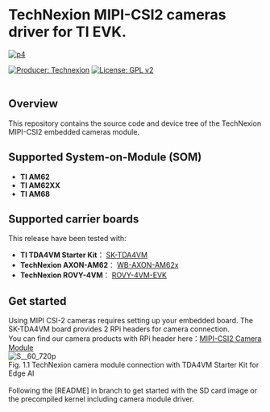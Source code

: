 # TechNexion MIPI-CSI2 cameras driver for TI EVK.

[![p4](https://github.com/TechNexion-Vision/ti_evk_camera/assets/57210123/ca72eb4a-e9e2-4307-8e3f-3ee8b89f75b7)](https://www.technexion.com/products/embedded-vision/)


[![Producer: Technexion](https://img.shields.io/badge/Producer-Technexion-blue.svg)](https://www.technexion.com)
[![License: GPL v2](https://img.shields.io/badge/License-GPL%20v2-blue.svg)](https://www.gnu.org/licenses/old-licenses/gpl-2.0.en.html)
<br/><br/>

## Overview
This repository contains the source code and device tree of the TechNexion MIPI-CSI2 embedded cameras module.<br/>

## Supported System-on-Module (SOM)
+ **TI AM62**
+ **TI AM62XX**
+ **TI AM68**

## Supported carrier boards
This release have been tested with:
+ **TI TDA4VM Starter Kit**： [SK-TDA4VM](https://www.ti.com/tool/SK-TDA4VM?keyMatch=&tisearch=search-everything&usecase=hardware)<br/>
+ **TechNexion AXON-AM62**： [WB-AXON-AM62x](https://www.technexion.com/products/system-on-modules/axon/axon-am62/)<br/>
+ **TechNexion ROVY-4VM**： [ROVY-4VM-EVK](https://www.technexion.com/products/robotics/som/rovy-4vm/)<br/>

## Get started
Using MIPI CSI-2 cameras requires setting up your embedded board.
The SK-TDA4VM board provides 2 RPi headers for camera connection. <br/>
You can find our camera products with RPi header here：[MIPI-CSI2 Camera Module](https://www.technexion.com/?s=RPI15&post_type=product)\
![S__60_720p](https://github.com/TechNexion-Vision/ti_evk_camera/assets/57210123/7c4a5deb-a138-456f-9716-cf6ed082f93a)<br/>
Fig. 1.1 TechNexion camera module connection with TDA4VM Starter Kit for Edge AI
<br/><br/>
Following the [README] in branch to get started with the SD card image or the precompiled kernel including camera module driver.




